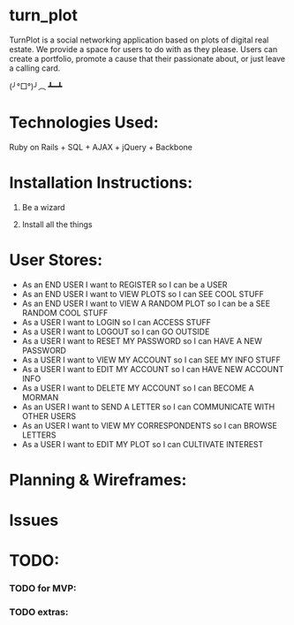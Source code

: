 # turn_plot
TurnPlot is a social networking application based on plots of digital real estate. We provide a space for users to do with as they please. Users can create a portfolio, promote a cause that their passionate about, or just leave a calling card.

  (╯°□°)╯︵ ┻━┻

# Technologies Used:

Ruby on Rails + SQL + AJAX + jQuery + Backbone

# Installation Instructions:

1. Be a wizard

2. Install all the things

# User Stores:

- As an END USER I want to REGISTER so I can be a USER
- As an END USER I want to VIEW PLOTS so I can SEE COOL STUFF
- As an END USER I want to VIEW A RANDOM PLOT so I can be a SEE RANDOM COOL STUFF
- As a USER I want to LOGIN so I can ACCESS STUFF
- As a USER I want to LOGOUT so I can GO OUTSIDE
- As a USER I want to RESET MY PASSWORD so I can HAVE A NEW PASSWORD
- As a USER I want to VIEW MY ACCOUNT so I can SEE MY INFO STUFF
- As a USER I want to EDIT MY ACCOUNT so I can HAVE NEW ACCOUNT INFO
- As a USER I want to DELETE MY ACCOUNT so I can BECOME A MORMAN
- As an USER I want to SEND A LETTER so I can COMMUNICATE WITH OTHER USERS
- As an USER I want to VIEW MY CORRESPONDENTS so I can BROWSE LETTERS
- As a USER I want to EDIT MY PLOT so I can CULTIVATE INTEREST

# Planning & Wireframes:

# Issues

# TODO:

### TODO for MVP: ###

### TODO extras: ###
